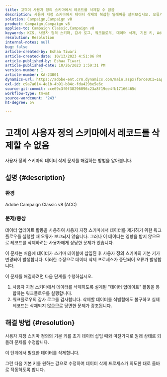 ```yaml
---
title: 고객이 사용자 정의 스키마에서 레코드를 삭제할 수 없음
description: 사용자 지정 스키마에서 데이터 삭제의 복잡한 딜레마를 살펴보십시오. 오류가 없는 실행에도 불구하고 워크플로우가 데이터를 삭제하지 못할 때 직면한 문제를 확인합니다.
solution: Campaign,Campaign v8
product: Campaign,Campaign v8
applies-to: Campaign Classic,Campaign v8
keywords: KCS, 사용자 정의 스키마, 감사 로그, 워크플로우, 데이터 삭제, 기본 키, Adobe Campaign Classic v8, ACC, 문제 해결
resolution: Resolution
internal-notes: null
bug: false
article-created-by: Eshaa Tiwari
article-created-date: 10/13/2023 4:51:06 PM
article-published-by: Eshaa Tiwari
article-published-date: 10/26/2023 1:59:31 PM
version-number: 1
article-number: KA-23001
dynamics-url: https://adobe-ent.crm.dynamics.com/main.aspx?forceUCI=1&pagetype=entityrecord&etn=knowledgearticle&id=ebf9b4ad-e869-ee11-9ae7-6045bd006a22
exl-id: c9a7a014-4e1b-4b91-b84c-fda429be5e6c
source-git-commit: cce69c3f0f38296096c23a8f19ee4fb17166465d
workflow-type: tm+mt
source-wordcount: '243'
ht-degree: 5%

---
```


# 고객이 사용자 정의 스키마에서 레코드를 삭제할 수 없음


사용자 정의 스키마의 데이터 삭제 문제를 해결하는 방법을 알아봅니다.

## 설명 {#description}


### 환경

Adobe Campaign Classic v8 (ACC)

### 문제/증상

데이터 업데이트 활동을 사용하여 사용자 지정 스키마에서 데이터를 제거하기 위한 워크플로우를 실행할 때 오류가 보고되지 않습니다. 그러나 이 데이터는 영향을 받지 않으므로 레코드를 삭제하려는 사용자에게 상당한 문제가 있습니다.

이 문제는 처음에 데이터가 스키마 테이블에 삽입된 후 사용자 정의 스키마의 기본 키가 변경되어 발생합니다. 이러한 수정으로 데이터 삭제 프로세스가 중단되어 오류가 발생합니다.

이 문제를 해결하려면 다음 단계를 수행하십시오.

1. 사용자 지정 스키마에서 데이터를 삭제하도록 설계된 &quot;데이터 업데이트&quot; 활동을 통합하는 워크플로우를 실행합니다.
2. 워크플로우의 감사 로그를 검사합니다. 삭제할 데이터를 식별함에도 불구하고 실제 레코드는 삭제되지 않으므로 당면한 문제가 강조됩니다.



## 해결 방법 {#resolution}


사용자 지정 스키마 정의의 기본 키를 초기 데이터 삽입 때와 마찬가지로 원래 상태로 되돌려 문제를 수정합니다.

이 단계에서 필요한 데이터를 삭제합니다.

그런 다음 기본 키를 원하는 값으로 수정하여 데이터 삭제 프로세스가 의도한 대로 올바로 작동하도록 합니다.
